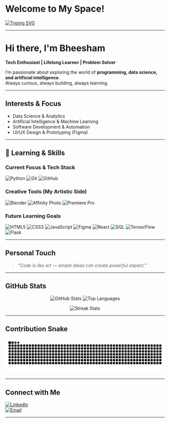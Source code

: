 #  Welcome to My Space!

[![Typing SVG](https://readme-typing-svg.herokuapp.com?font=Fira+Code&pause=1000&color=38C2FF&center=true&vCenter=true&width=650&lines=Tech+Enthusiast+%7C+Lifelong+Learner;Data+Science+%7C+AI+%7C+Programming;Creative+Mind+%7C+Design+%7C+3D+Art)](https://git.io/typing-svg)

---

# Hi there, I'm Bheesham

**Tech Enthusiast | Lifelong Learner | Problem Solver**

I’m passionate about exploring the world of **programming, data science, and artificial intelligence**.  
Always curious, always building, always learning.

---

## Interests & Focus
- Data Science & Analytics  
- Artificial Intelligence & Machine Learning  
- Software Development & Automation  
- UI/UX Design & Prototyping (Figma)

---

## 🧠 Learning & Skills  

### Current Focus & Tech Stack  
<img src="https://img.shields.io/badge/Python-3670A0?style=for-the-badge&logo=python&logoColor=ffdd54" alt="Python"/> <img src="https://img.shields.io/badge/Git-F05033?style=for-the-badge&logo=git&logoColor=white" alt="Git"/> <img src="https://img.shields.io/badge/GitHub-121011?style=for-the-badge&logo=github&logoColor=white" alt="GitHub"/>  

### Creative Tools (My Artistic Side)  
<img src="https://img.shields.io/badge/Blender-F5792A?style=for-the-badge&logo=blender&logoColor=white" alt="Blender"/> <img src="https://img.shields.io/badge/Affinity%20Photo-7E4DD2?style=for-the-badge&logo=affinity-photo&logoColor=white" alt="Affinity Photo"/> <img src="https://img.shields.io/badge/Premiere%20Pro-9999FF?style=for-the-badge&logo=adobe-premiere-pro&logoColor=white" alt="Premiere Pro"/>  

### Future Learning Goals  
<img src="https://img.shields.io/badge/HTML5-E34F26?style=for-the-badge&logo=html5&logoColor=white" alt="HTML5"/> <img src="https://img.shields.io/badge/CSS3-1572B6?style=for-the-badge&logo=css3&logoColor=white" alt="CSS3"/> <img src="https://img.shields.io/badge/JavaScript-F7DF1E?style=for-the-badge&logo=javascript&logoColor=black" alt="JavaScript"/> <img src="https://img.shields.io/badge/Figma-F24E1E?style=for-the-badge&logo=figma&logoColor=white" alt="Figma"/> <img src="https://img.shields.io/badge/React-20232A?style=for-the-badge&logo=react&logoColor=61DAFB" alt="React"/> <img src="https://img.shields.io/badge/SQL-336791?style=for-the-badge&logo=postgresql&logoColor=white" alt="SQL"/> <img src="https://img.shields.io/badge/TensorFlow-FF6F00?style=for-the-badge&logo=tensorflow&logoColor=white" alt="TensorFlow"/> <img src="https://img.shields.io/badge/Flask-000000?style=for-the-badge&logo=flask&logoColor=white" alt="Flask"/>

---

## Personal Touch
> *“Code is like art — simple ideas can create powerful impact.”*

---

## GitHub Stats

<p align="center">
  <img src="https://github-readme-stats.vercel.app/api?username=Bheesham-Kumar-Sajnani&show_icons=true&theme=tokyonight" height="160" alt="GitHub Stats"/>
  <img src="https://github-readme-stats.vercel.app/api/top-langs/?username=Bheesham-Kumar-Sajnani&layout=compact&theme=tokyonight" height="160" alt="Top Languages"/>
</p>

<p align="center">
  <img src="https://streak-stats.demolab.com/?user=Bheesham-Kumar-Sajnani&theme=tokyonight" height="120" alt="Streak Stats"/>
</p>

---

## Contribution Snake

![Contribution Snake](https://raw.githubusercontent.com/Bheesham-Kumar-Sajnani/Bheesham-Kumar-Sajnani/output/github-contribution-grid-snake.svg
)

---

## Connect with Me

[![LinkedIn](https://img.shields.io/badge/LinkedIn-Bheesham%20Kumar%20Sajnani-blue?logo=linkedin&logoColor=white)](https://www.linkedin.com/in/bheesham-kumar-sajnani-89791b2a4/)  
[![Email](https://img.shields.io/badge/Email-bheesham5564%40gmail.com-red?logo=gmail&logoColor=white)](mailto:bheesham5564@gmail.com)

---
